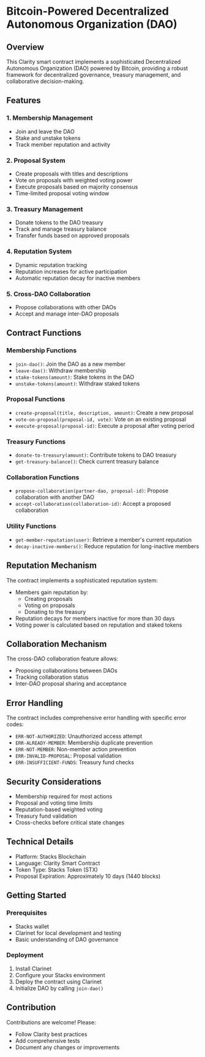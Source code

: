 # Bitcoin-Powered Decentralized Autonomous Organization (DAO)

## Overview

This Clarity smart contract implements a sophisticated Decentralized Autonomous Organization (DAO) powered by Bitcoin, providing a robust framework for decentralized governance, treasury management, and collaborative decision-making.

## Features

### 1. Membership Management

- Join and leave the DAO
- Stake and unstake tokens
- Track member reputation and activity

### 2. Proposal System

- Create proposals with titles and descriptions
- Vote on proposals with weighted voting power
- Execute proposals based on majority consensus
- Time-limited proposal voting window

### 3. Treasury Management

- Donate tokens to the DAO treasury
- Track and manage treasury balance
- Transfer funds based on approved proposals

### 4. Reputation System

- Dynamic reputation tracking
- Reputation increases for active participation
- Automatic reputation decay for inactive members

### 5. Cross-DAO Collaboration

- Propose collaborations with other DAOs
- Accept and manage inter-DAO proposals

## Contract Functions

### Membership Functions

- `join-dao()`: Join the DAO as a new member
- `leave-dao()`: Withdraw membership
- `stake-tokens(amount)`: Stake tokens in the DAO
- `unstake-tokens(amount)`: Withdraw staked tokens

### Proposal Functions

- `create-proposal(title, description, amount)`: Create a new proposal
- `vote-on-proposal(proposal-id, vote)`: Vote on an existing proposal
- `execute-proposal(proposal-id)`: Execute a proposal after voting period

### Treasury Functions

- `donate-to-treasury(amount)`: Contribute tokens to DAO treasury
- `get-treasury-balance()`: Check current treasury balance

### Collaboration Functions

- `propose-collaboration(partner-dao, proposal-id)`: Propose collaboration with another DAO
- `accept-collaboration(collaboration-id)`: Accept a proposed collaboration

### Utility Functions

- `get-member-reputation(user)`: Retrieve a member's current reputation
- `decay-inactive-members()`: Reduce reputation for long-inactive members

## Reputation Mechanism

The contract implements a sophisticated reputation system:

- Members gain reputation by:
  - Creating proposals
  - Voting on proposals
  - Donating to the treasury
- Reputation decays for members inactive for more than 30 days
- Voting power is calculated based on reputation and staked tokens

## Collaboration Mechanism

The cross-DAO collaboration feature allows:

- Proposing collaborations between DAOs
- Tracking collaboration status
- Inter-DAO proposal sharing and acceptance

## Error Handling

The contract includes comprehensive error handling with specific error codes:

- `ERR-NOT-AUTHORIZED`: Unauthorized access attempt
- `ERR-ALREADY-MEMBER`: Membership duplicate prevention
- `ERR-NOT-MEMBER`: Non-member action prevention
- `ERR-INVALID-PROPOSAL`: Proposal validation
- `ERR-INSUFFICIENT-FUNDS`: Treasury fund checks

## Security Considerations

- Membership required for most actions
- Proposal and voting time limits
- Reputation-based weighted voting
- Treasury fund validation
- Cross-checks before critical state changes

## Technical Details

- Platform: Stacks Blockchain
- Language: Clarity Smart Contract
- Token Type: Stacks Token (STX)
- Proposal Expiration: Approximately 10 days (1440 blocks)

## Getting Started

### Prerequisites

- Stacks wallet
- Clarinet for local development and testing
- Basic understanding of DAO governance

### Deployment

1. Install Clarinet
2. Configure your Stacks environment
3. Deploy the contract using Clarinet
4. Initialize DAO by calling `join-dao()`

## Contribution

Contributions are welcome! Please:

- Follow Clarity best practices
- Add comprehensive tests
- Document any changes or improvements
